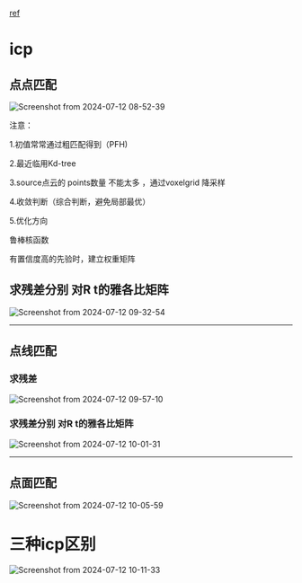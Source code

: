 [ref](https://www.bilibili.com/video/BV1iW421R7gy/?spm_id_from=333.999.0.0&vd_source=e0dc0ee350340932342c58cb327ec5a2)
# icp

## 点点匹配
![Screenshot from 2024-07-12 08-52-39](https://github.com/user-attachments/assets/1146e3c7-ec3b-4d11-a181-9b76b400c55c)

注意：


1.初值常常通过粗匹配得到（PFH)

2.最近临用Kd-tree

3.source点云的 points数量 不能太多 ，通过voxelgrid 降采样

4.收敛判断（综合判断，避免局部最优）

5.优化方向

鲁棒核函数

有置信度高的先验时，建立权重矩阵

## 求残差分别 对R t的雅各比矩阵

![Screenshot from 2024-07-12 09-32-54](https://github.com/user-attachments/assets/adc1c9fb-9ff0-4f73-acbe-5b37c5bf21da)

---

## 点线匹配

### 求残差
![Screenshot from 2024-07-12 09-57-10](https://github.com/user-attachments/assets/926b53fe-474e-421a-ad54-fb7f275c6780)

### 求残差分别 对R t的雅各比矩阵
![Screenshot from 2024-07-12 10-01-31](https://github.com/user-attachments/assets/94790170-a489-432c-8244-a49e6dbca400)

---

## 点面匹配
![Screenshot from 2024-07-12 10-05-59](https://github.com/user-attachments/assets/a9001522-1636-44e9-a652-690971b423a9)


# 三种icp区别

![Screenshot from 2024-07-12 10-11-33](https://github.com/user-attachments/assets/7db3758e-af39-4ce1-af96-0e7dc0527a84)
